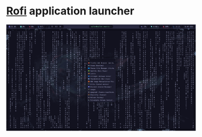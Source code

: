 # [Rofi](https://github.com/davatorium/rofi) application launcher

![Alt test](https://github.com/Vallen217/dotfiles/blob/main/screenshots/rofi.png?raw=true)
